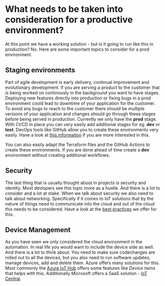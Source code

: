 # What needs to be taken into consideration for a productive environment?

At this point we have a working solution - but is it going to run like this in production? No. Here are some important topics to consider for a prod environment.

## Staging environments

Part of agile development is early delivery, continual improvement and evolutionary development.
If you are serving a product to the customer that is being worked on continously in the background you want to have stages. Deploying new features directly into production or fixing bugs in a prod environment could lead to downtime of your application for the customer.
To avoid any bugs to reach to the customer there should be multiple versions of your application and changes should go through these stages before being served in production.
Currently we only have the **prod** stage. With CI/CD in place you can very easily add additional stages for eg. **dev** or **test**. DevOps tools like GitHub allow you to create these environments very easily.
Have a look at [this information](https://azure.microsoft.com/en-us/solutions/dev-test/#solution-architectures) if you are more interested in this.

You can also easily adapt the Terraform files and the GitHub Actions to create these environments. If you are done ahead of time create a **dev** environment without creating additional workflows.

## Security

The last thing that is usually thought about in projects is security and identity. Most devlopers see this topic more as a hustle. And there is a lot to consider and a lot at stake. When we talk about security we also need to talk about networking. Specifically if it comes to IoT solutions that by the nature of things need to communicate into the cloud and out of the cloud this needs to be considered.
Have a look at the [best practices](https://learn.microsoft.com/en-us/azure/security/fundamentals/best-practices-and-patterns) we offer for this.

## Device Management

As you have seen we only considered the cloud environment in the automation. In real life you would want to include the device side as well. And there is a lot to think about. You need to make sure codechanges are rolled out to all the devices, but you also need to run software updates, manage devices, add and delete them. Azure offers many solutions for this. Most commonly the [Azure IoT Hub](https://learn.microsoft.com/en-us/azure/iot-hub/iot-hub-devguide-device-twins) offers some features like *Device twins* that helps with this. Additionally Microsoft offers a SaaS solution - [IoT Central](https://learn.microsoft.com/en-us/azure/iot-central/core/overview-iot-central).

